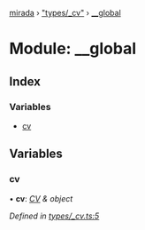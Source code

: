 [mirada](../README.md) › ["types/_cv"](_types__cv_.md) › [__global](_types__cv_.__global.md)

# Module: __global


## Index

### Variables

* [cv](_types__cv_.__global.md#cv)

## Variables

###  cv

• **cv**: *[CV](_types_opencv_index_.md#cv) & object*

*Defined in [types/_cv.ts:5](https://github.com/cancerberoSgx/mirada/blob/c8721d6/mirada/src/types/_cv.ts#L5)*